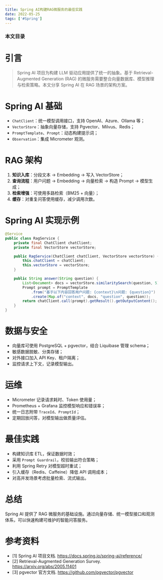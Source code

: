 ```yaml
---
title: Spring AI构建RAG微服务的最佳实践
date: 2022-05-25
tags: ['#Spring']
---
```


### 本文目录
<!-- toc -->

# 引言
> Spring AI 项目为构建 LLM 驱动应用提供了统一的抽象。基于 Retrieval-Augmented Generation (RAG) 的微服务需要整合向量数据库、模型推理与检索策略。本文分享 Spring AI 在 RAG 场景的架构方案。

# Spring AI 基础
- `ChatClient`：统一模型调用接口，支持 OpenAI、Azure、Ollama 等；
- `VectorStore`：抽象向量存储，支持 Pgvector、Milvus、Redis；
- `PromptTemplate`、`Prompt`：动态构建提示词；
- `Observation`：集成 Micrometer 观测。

# RAG 架构
1. **知识入库**：分段文本 → Embedding → 写入 VectorStore；
2. **查询流程**：用户问题 → Embedding → 向量检索 → 构造 Prompt → 模型生成；
3. **检索增强**：可使用多路检索（BM25 + 向量）；
4. **缓存**：对重复问答使用缓存，减少调用次数。

# Spring AI 实现示例
```java
@Service
public class RagService {
    private final ChatClient chatClient;
    private final VectorStore vectorStore;

    public RagService(ChatClient chatClient, VectorStore vectorStore) {
        this.chatClient = chatClient;
        this.vectorStore = vectorStore;
    }

    public String answer(String question) {
        List<Document> docs = vectorStore.similaritySearch(question, 5);
        Prompt prompt = PromptTemplate
            .from("基于以下内容回答用户问题: {context}\n问题: {question}")
            .create(Map.of("context", docs, "question", question));
        return chatClient.call(prompt).getResult().getOutputContent();
    }
}
```

# 数据与安全
- 向量库可使用 PostgreSQL + pgvector，结合 Liquibase 管理 schema；
- 敏感数据脱敏、分类存储；
- 对外接口加入 API Key、租户隔离；
- 监控请求上下文，记录模型输出。

# 运维
- Micrometer 记录请求耗时、Token 使用量；
- Prometheus + Grafana 监控模型响应和错误率；
- 统一日志附带 `TraceId`、`PromptId`；
- 定期回放问答，对模型输出做质量评估。

# 最佳实践
- 构建知识库 ETL，保证数据时效；
- 采用 `Prompt Guardrail`，校验输出符合策略；
- 利用 Spring Retry 对模型超时重试；
- 引入缓存（Redis、Caffeine）降低 API 调用成本；
- 对高并发场景考虑批量检索、流式输出。

# 总结
Spring AI 提供了 RAG 微服务的基础设施。通过向量存储、统一模型接口和观测体系，可以快速构建可维护的智能问答服务。

# 参考资料
- [1] Spring AI 项目文档. https://docs.spring.io/spring-ai/reference/
- [2] Retrieval-Augmented Generation Survey. https://arxiv.org/abs/2005.11401
- [3] pgvector 官方文档. https://github.com/pgvector/pgvector
